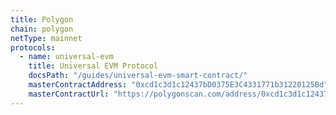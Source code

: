 ```yaml
---
title: Polygon
chain: polygon
netType: mainnet
protocols:
  - name: universal-evm
    title: Universal EVM Protocol
    docsPath: "/guides/universal-evm-smart-contract/"
    masterContractAddress: "0xcd1c3d1c12437bD0375E3C4331771b31220125Bd"
    masterContractUrl: "https://polygonscan.com/address/0xcd1c3d1c12437bD0375E3C4331771b31220125Bd#writeProxyContract"
---
```


